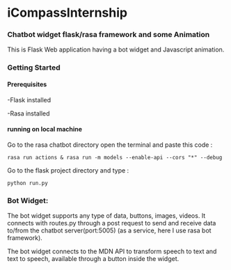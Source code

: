 # iCompassInternship

### Chatbot widget flask/rasa framework and some Animation
This is Flask Web application having a bot widget and Javascript animation.

### Getting Started

#### Prerequisites

-Flask installed

-Rasa installed

#### running on local machine

Go to the rasa chatbot directory open the terminal and paste this code :

``` rasa run actions & rasa run -m models --enable-api --cors "*" --debug ```

Go to the flask project directory and type :

``` python run.py ```

### Bot Widget:
The bot widget supports any type of data, buttons, images, videos. It connects with routes.py through a post request to send and receive data to/from the chatbot server(port:5005) (as a service, here I use rasa bot framework).

The bot widget connects to the MDN API to transform speech to text and text to speech, available through a button inside the widget.



